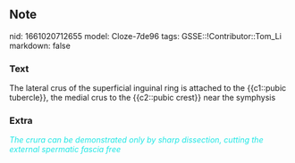 ## Note
nid: 1661020712655
model: Cloze-7de96
tags: GSSE::!Contributor::Tom_Li
markdown: false

### Text
<div>
  The lateral crus of the superficial inguinal ring is attached to
  the {{c1::pubic tubercle}}, the medial crus to the {{c2::pubic
  crest}} near the symphysis
</div>

### Extra
<div>
  <i><font color="#1DE7E5">The crura can be demonstrated only by
  sharp dissec</font></i><i><font color="#1DE7E5">tion, cutting the
  external spermatic fascia free</font></i>
</div>
